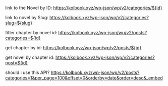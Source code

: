 link to the Novel by ID:
https://kolbook.xyz/wp-json/wp/v2/categories/${id}

link to novel by Slug:
https://kolbook.xyz/wp-json/wp/v2/categories?slug=${slug}

fitler chapter by novel id:
https://kolbook.xyz/wp-json/wp/v2/posts?categories=${id}

get chapter by id:
https://kolbook.xyz/wp-json/wp/v2/posts/${id}

get novel by chapter id:
https://kolbook.xyz/wp-json/wp/v2/categories?post=${id}

should i use this API?
https://kolbook.xyz/wp-json/wp/v2/posts?categories=1&per_page=100&offset=0&orderby=date&order=desc&_embed
